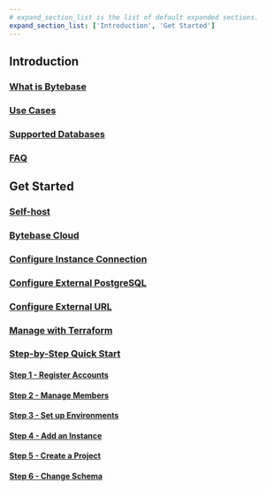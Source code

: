 ```yaml
---
# expand_section_list is the list of default expanded sections.
expand_section_list: ['Introduction', 'Get Started']
---
```


## Introduction

### [What is Bytebase](/introduction/what-is-bytebase)

### [Use Cases](/introduction/use-cases)

### [Supported Databases](/introduction/supported-databases)

### [FAQ](/faq)

## Get Started

### [Self-host](/get-started/self-host)

### [Bytebase Cloud](/get-started/cloud)

### [Configure Instance Connection](/get-started/instance)

### [Configure External PostgreSQL](/get-started/install/external-postgres)

### [Configure External URL](/get-started/install/external-url)

### [Manage with Terraform](/get-started/terraform)

### [Step-by-Step Quick Start](/get-started/quick-start)

#### [Step 1 - Register Accounts](/get-started/step-by-step/register-accounts)

#### [Step 2 - Manage Members](/get-started/step-by-step/manage-members)

#### [Step 3 - Set up Environments](/get-started/step-by-step/set-up-environments)

#### [Step 4 - Add an Instance](/get-started/step-by-step/add-an-instance)

#### [Step 5 - Create a Project](/get-started/step-by-step/create-a-project)

#### [Step 6 - Change Schema ](/get-started/step-by-step/change-schema)
